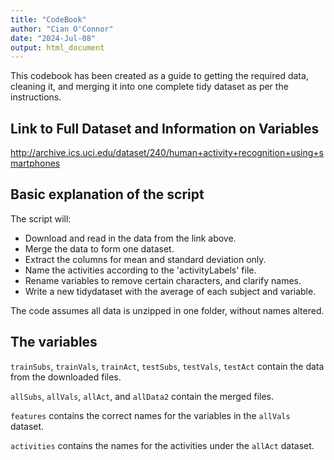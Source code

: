 ```yaml
---
title: "CodeBook"
author: "Cian O'Connor"
date: "2024-Jul-08"
output: html_document
---
```

This codebook has been created as a guide to getting the required data, cleaning
it, and merging it into one complete tidy dataset as per the instructions.

## Link to Full Dataset and Information on Variables

http://archive.ics.uci.edu/dataset/240/human+activity+recognition+using+smartphones

## Basic explanation of the script

The script will:
- Download and read in the data from the link above.
- Merge the data to form one dataset.
- Extract the columns for mean and standard deviation only.
- Name the activities according to the 'activityLabels' file.
- Rename variables to remove certain characters, and clarify names.
- Write a new tidydataset with the average of each subject and variable.

The code assumes all data is unzipped in one folder, without names altered.

## The variables

`trainSubs`, `trainVals`, `trainAct`, `testSubs`, `testVals`, `testAct` contain the data from the downloaded files.

`allSubs`, `allVals`, `allAct`, and `allData2` contain the merged files.

`features` contains the correct names for the variables in the `allVals` dataset.

`activities` contains the names for the activities under the `allAct` dataset.
